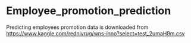 # Employee_promotion_prediction
Predicting employees promotion
data is downloaded from https://www.kaggle.com/rednivrug/wns-inno?select=test_2umaH9m.csv
